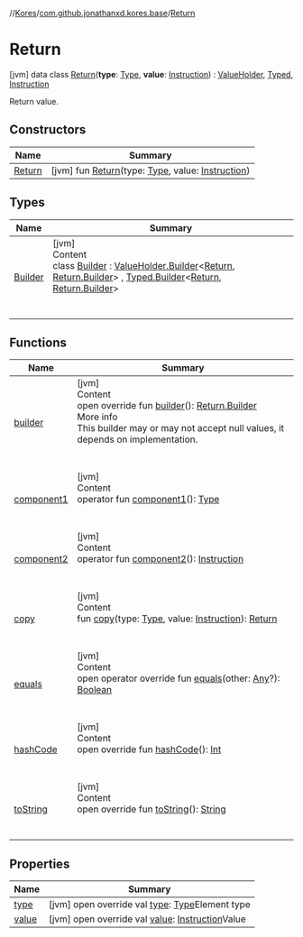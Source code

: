 //[Kores](../../index.md)/[com.github.jonathanxd.kores.base](../index.md)/[Return](index.md)



# Return  
 [jvm] data class [Return](index.md)(**type**: [Type](https://docs.oracle.com/javase/8/docs/api/java/lang/reflect/Type.html), **value**: [Instruction](../../com.github.jonathanxd.kores/-instruction/index.md)) : [ValueHolder](../-value-holder/index.md), [Typed](../-typed/index.md), [Instruction](../../com.github.jonathanxd.kores/-instruction/index.md)

Return value.

   


## Constructors  
  
|  Name|  Summary| 
|---|---|
| <a name="com.github.jonathanxd.kores.base/Return/Return/#java.lang.reflect.Type#com.github.jonathanxd.kores.Instruction/PointingToDeclaration/"></a>[Return](-return.md)| <a name="com.github.jonathanxd.kores.base/Return/Return/#java.lang.reflect.Type#com.github.jonathanxd.kores.Instruction/PointingToDeclaration/"></a> [jvm] fun [Return](-return.md)(type: [Type](https://docs.oracle.com/javase/8/docs/api/java/lang/reflect/Type.html), value: [Instruction](../../com.github.jonathanxd.kores/-instruction/index.md))   <br>


## Types  
  
|  Name|  Summary| 
|---|---|
| <a name="com.github.jonathanxd.kores.base/Return.Builder///PointingToDeclaration/"></a>[Builder](-builder/index.md)| <a name="com.github.jonathanxd.kores.base/Return.Builder///PointingToDeclaration/"></a>[jvm]  <br>Content  <br>class [Builder](-builder/index.md) : [ValueHolder.Builder](../-value-holder/-builder/index.md)<[Return](index.md), [Return.Builder](-builder/index.md)> , [Typed.Builder](../-typed/-builder/index.md)<[Return](index.md), [Return.Builder](-builder/index.md)>   <br><br><br>


## Functions  
  
|  Name|  Summary| 
|---|---|
| <a name="com.github.jonathanxd.kores.base/Return/builder/#/PointingToDeclaration/"></a>[builder](builder.md)| <a name="com.github.jonathanxd.kores.base/Return/builder/#/PointingToDeclaration/"></a>[jvm]  <br>Content  <br>open override fun [builder](builder.md)(): [Return.Builder](-builder/index.md)  <br>More info  <br>This builder may or may not accept null values, it depends on implementation.  <br><br><br>
| <a name="com.github.jonathanxd.kores.base/Return/component1/#/PointingToDeclaration/"></a>[component1](component1.md)| <a name="com.github.jonathanxd.kores.base/Return/component1/#/PointingToDeclaration/"></a>[jvm]  <br>Content  <br>operator fun [component1](component1.md)(): [Type](https://docs.oracle.com/javase/8/docs/api/java/lang/reflect/Type.html)  <br><br><br>
| <a name="com.github.jonathanxd.kores.base/Return/component2/#/PointingToDeclaration/"></a>[component2](component2.md)| <a name="com.github.jonathanxd.kores.base/Return/component2/#/PointingToDeclaration/"></a>[jvm]  <br>Content  <br>operator fun [component2](component2.md)(): [Instruction](../../com.github.jonathanxd.kores/-instruction/index.md)  <br><br><br>
| <a name="com.github.jonathanxd.kores.base/Return/copy/#java.lang.reflect.Type#com.github.jonathanxd.kores.Instruction/PointingToDeclaration/"></a>[copy](copy.md)| <a name="com.github.jonathanxd.kores.base/Return/copy/#java.lang.reflect.Type#com.github.jonathanxd.kores.Instruction/PointingToDeclaration/"></a>[jvm]  <br>Content  <br>fun [copy](copy.md)(type: [Type](https://docs.oracle.com/javase/8/docs/api/java/lang/reflect/Type.html), value: [Instruction](../../com.github.jonathanxd.kores/-instruction/index.md)): [Return](index.md)  <br><br><br>
| <a name="kotlin/Any/equals/#kotlin.Any?/PointingToDeclaration/"></a>[equals](../../com.github.jonathanxd.kores.util/-simple-resolver/index.md#%5Bkotlin%2FAny%2Fequals%2F%23kotlin.Any%3F%2FPointingToDeclaration%2F%5D%2FFunctions%2F-427383591)| <a name="kotlin/Any/equals/#kotlin.Any?/PointingToDeclaration/"></a>[jvm]  <br>Content  <br>open operator override fun [equals](../../com.github.jonathanxd.kores.util/-simple-resolver/index.md#%5Bkotlin%2FAny%2Fequals%2F%23kotlin.Any%3F%2FPointingToDeclaration%2F%5D%2FFunctions%2F-427383591)(other: [Any](https://kotlinlang.org/api/latest/jvm/stdlib/kotlin/-any/index.html)?): [Boolean](https://kotlinlang.org/api/latest/jvm/stdlib/kotlin/-boolean/index.html)  <br><br><br>
| <a name="kotlin/Any/hashCode/#/PointingToDeclaration/"></a>[hashCode](../../com.github.jonathanxd.kores.util/-simple-resolver/index.md#%5Bkotlin%2FAny%2FhashCode%2F%23%2FPointingToDeclaration%2F%5D%2FFunctions%2F-427383591)| <a name="kotlin/Any/hashCode/#/PointingToDeclaration/"></a>[jvm]  <br>Content  <br>open override fun [hashCode](../../com.github.jonathanxd.kores.util/-simple-resolver/index.md#%5Bkotlin%2FAny%2FhashCode%2F%23%2FPointingToDeclaration%2F%5D%2FFunctions%2F-427383591)(): [Int](https://kotlinlang.org/api/latest/jvm/stdlib/kotlin/-int/index.html)  <br><br><br>
| <a name="kotlin/Any/toString/#/PointingToDeclaration/"></a>[toString](../../com.github.jonathanxd.kores.util/-simple-resolver/index.md#%5Bkotlin%2FAny%2FtoString%2F%23%2FPointingToDeclaration%2F%5D%2FFunctions%2F-427383591)| <a name="kotlin/Any/toString/#/PointingToDeclaration/"></a>[jvm]  <br>Content  <br>open override fun [toString](../../com.github.jonathanxd.kores.util/-simple-resolver/index.md#%5Bkotlin%2FAny%2FtoString%2F%23%2FPointingToDeclaration%2F%5D%2FFunctions%2F-427383591)(): [String](https://kotlinlang.org/api/latest/jvm/stdlib/kotlin/-string/index.html)  <br><br><br>


## Properties  
  
|  Name|  Summary| 
|---|---|
| <a name="com.github.jonathanxd.kores.base/Return/type/#/PointingToDeclaration/"></a>[type](type.md)| <a name="com.github.jonathanxd.kores.base/Return/type/#/PointingToDeclaration/"></a> [jvm] open override val [type](type.md): [Type](https://docs.oracle.com/javase/8/docs/api/java/lang/reflect/Type.html)Element type   <br>
| <a name="com.github.jonathanxd.kores.base/Return/value/#/PointingToDeclaration/"></a>[value](value.md)| <a name="com.github.jonathanxd.kores.base/Return/value/#/PointingToDeclaration/"></a> [jvm] open override val [value](value.md): [Instruction](../../com.github.jonathanxd.kores/-instruction/index.md)Value   <br>

